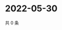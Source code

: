 # 2022-05-30

共 0 条

<!-- BEGIN WEIBO -->
<!-- 最后更新时间 Mon May 30 2022 21:39:58 GMT+0800 (China Standard Time) -->

<!-- END WEIBO -->
